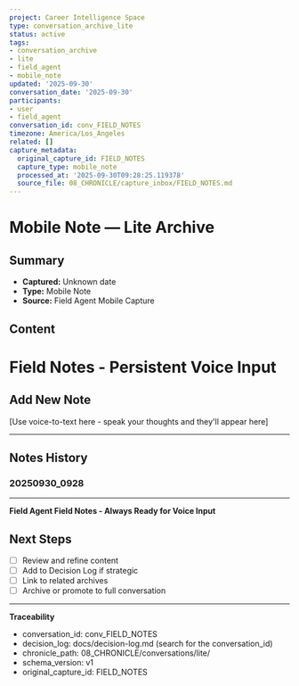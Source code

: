```yaml
---
project: Career Intelligence Space
type: conversation_archive_lite
status: active
tags:
- conversation_archive
- lite
- field_agent
- mobile_note
updated: '2025-09-30'
conversation_date: '2025-09-30'
participants:
- user
- field_agent
conversation_id: conv_FIELD_NOTES
timezone: America/Los_Angeles
related: []
capture_metadata:
  original_capture_id: FIELD_NOTES
  capture_type: mobile_note
  processed_at: '2025-09-30T09:28:25.119378'
  source_file: 08_CHRONICLE/capture_inbox/FIELD_NOTES.md
---
```


# Mobile Note — Lite Archive

## Summary
- **Captured:** Unknown date
- **Type:** Mobile Note
- **Source:** Field Agent Mobile Capture

## Content
# Field Notes - Persistent Voice Input

## Add New Note
[Use voice-to-text here - speak your thoughts and they'll appear here]

---

## Notes History
### 20250930_0928


---
**Field Agent Field Notes - Always Ready for Voice Input**


## Next Steps
- [ ] Review and refine content
- [ ] Add to Decision Log if strategic
- [ ] Link to related archives
- [ ] Archive or promote to full conversation

---

**Traceability**
- conversation_id: conv_FIELD_NOTES
- decision_log: docs/decision-log.md (search for the conversation_id)
- chronicle_path: 08_CHRONICLE/conversations/lite/
- schema_version: v1
- original_capture_id: FIELD_NOTES
